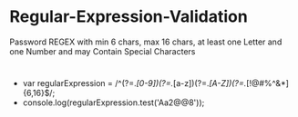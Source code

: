 # Regular-Expression-Validation
Password REGEX with min 6 chars, max 16 chars, at least one Letter and one Number and may Contain Special Characters

#
 - var regularExpression = /^(?=.*[0-9])(?=.*[a-z])(?=.*[A-Z])(?=.*[!@#$%^&*])[a-zA-Z0-9!@#$%^&*]{6,16}$/;
 - console.log(regularExpression.test('Aa2@@8'));
